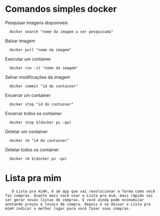 # Comandos simples docker

Pesquisar imagens disponíveis
```
  docker search "nome da imagem a ser pesquisada"
```
Baixar imagem 
```
  docker pull "nome da imagem"
```
Executar um container

```
  docker run -it "nome da imagem"
```
Salvar modificações da imagem
```
  docker commit "id do container"
```
Encerrar um container
```
  docker stop "id do container"
```
Encerrar todos os container
```
  docker stop $(docker ps -qa)
```
Deletar um container
```
  docker rm "id do container"
```
Deletar todos os container
```
  docker rm $(docker ps -qa)
```

# Lista pra mim

       O Lista pra mim©, é um app que vai revolucionar a forma como você faz compras. Quanto mais você usar o Lista pra mim, mais rápido vai ser gerar novas listas de compras. E você ainda pode economizar anotando preços e locais de compra. Depois é só deixar o Lista pra mim© indicar o melhor lugar para você fazer suas compras.
